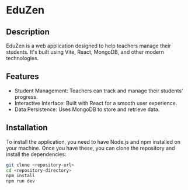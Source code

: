 # EduZen

## Description

EduZen is a web application designed to help teachers manage their students. It's built using Vite, React, MongoDB, and other modern technologies.

## Features

- Student Management: Teachers can track and manage their students' progress.
- Interactive Interface: Built with React for a smooth user experience.
- Data Persistence: Uses MongoDB to store and retrieve data.

## Installation

To install the application, you need to have Node.js and npm installed on your machine. Once you have these, you can clone the repository and install the dependencies:

```bash
git clone <repository-url>
cd <repository-directory>
npm install
npm run dev
```

